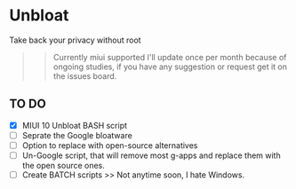 # Unbloat
Take back your privacy without root

>> Currently miui supported
>> I'll update once per month because of ongoing studies, if you have any suggestion or request get it on the issues board.

## TO DO
- [x] MIUI 10 Unbloat BASH script
- [ ] Seprate the Google bloatware
- [ ] Option to replace with open-source alternatives
- [ ] Un-Google script, that will remove most g-apps and replace them with the open source ones.
- [ ] Create BATCH scripts >> Not anytime soon, I hate Windows.

